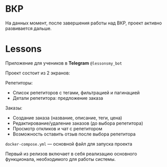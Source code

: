 # ВКР

На данных момент, после завершения работы над ВКР, проект активно развивается дальше.

# Lessons

Приложение для учеников в **Telegram** `@lessonsmy_bot`

Проект состоит из 2 экранов:

Репетиторы:
- Список репетиторов с тегами, фильтрацией и пагинацией
- Детали репетитора: предложение заказа


Заказы:
- Создание заказа (название, описание, теги, цена)
- Редактирование/удаление заказов (до выбора репетитора)
- Просмотр откликов и чат с репетитором
- Возможность оставить отзыв после выбора репетитора

`docker-compose.yml` — основной файл для запуска проекта

Первый из релизов включает в себя реализацию основного функционала, необходимого для работы системы. 
